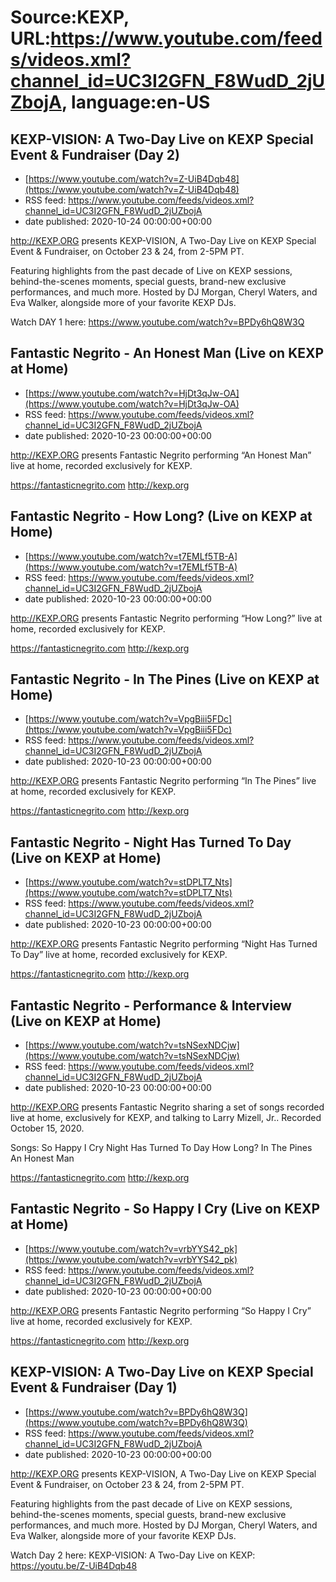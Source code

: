 # Source:KEXP, URL:https://www.youtube.com/feeds/videos.xml?channel_id=UC3I2GFN_F8WudD_2jUZbojA, language:en-US

## KEXP-VISION: A Two-Day Live on KEXP Special Event & Fundraiser (Day 2)
 - [https://www.youtube.com/watch?v=Z-UiB4Dqb48](https://www.youtube.com/watch?v=Z-UiB4Dqb48)
 - RSS feed: https://www.youtube.com/feeds/videos.xml?channel_id=UC3I2GFN_F8WudD_2jUZbojA
 - date published: 2020-10-24 00:00:00+00:00

http://KEXP.ORG presents KEXP-VISION, A Two-Day Live on KEXP Special Event & Fundraiser, on October 23 & 24, from 2-5PM PT. 

Featuring highlights from the past decade of Live on KEXP sessions, behind-the-scenes moments, special guests, brand-new exclusive performances, and much more. Hosted by DJ Morgan, Cheryl Waters, and Eva Walker, alongside more of your favorite KEXP DJs.

Watch DAY 1 here: https://www.youtube.com/watch?v=BPDy6hQ8W3Q

## Fantastic Negrito - An Honest Man (Live on KEXP at Home)
 - [https://www.youtube.com/watch?v=HjDt3qJw-OA](https://www.youtube.com/watch?v=HjDt3qJw-OA)
 - RSS feed: https://www.youtube.com/feeds/videos.xml?channel_id=UC3I2GFN_F8WudD_2jUZbojA
 - date published: 2020-10-23 00:00:00+00:00

http://KEXP.ORG presents Fantastic Negrito performing “An Honest Man” live at home, recorded exclusively for KEXP.

https://fantasticnegrito.com
http://kexp.org

## Fantastic Negrito - How Long? (Live on KEXP at Home)
 - [https://www.youtube.com/watch?v=t7EMLf5TB-A](https://www.youtube.com/watch?v=t7EMLf5TB-A)
 - RSS feed: https://www.youtube.com/feeds/videos.xml?channel_id=UC3I2GFN_F8WudD_2jUZbojA
 - date published: 2020-10-23 00:00:00+00:00

http://KEXP.ORG presents Fantastic Negrito performing “How Long?” live at home, recorded exclusively for KEXP.

https://fantasticnegrito.com
http://kexp.org

## Fantastic Negrito - In The Pines (Live on KEXP at Home)
 - [https://www.youtube.com/watch?v=VpgBiii5FDc](https://www.youtube.com/watch?v=VpgBiii5FDc)
 - RSS feed: https://www.youtube.com/feeds/videos.xml?channel_id=UC3I2GFN_F8WudD_2jUZbojA
 - date published: 2020-10-23 00:00:00+00:00

http://KEXP.ORG presents Fantastic Negrito performing “In The Pines” live at home, recorded exclusively for KEXP.

https://fantasticnegrito.com
http://kexp.org

## Fantastic Negrito - Night Has Turned To Day (Live on KEXP at Home)
 - [https://www.youtube.com/watch?v=stDPLT7_Nts](https://www.youtube.com/watch?v=stDPLT7_Nts)
 - RSS feed: https://www.youtube.com/feeds/videos.xml?channel_id=UC3I2GFN_F8WudD_2jUZbojA
 - date published: 2020-10-23 00:00:00+00:00

http://KEXP.ORG presents Fantastic Negrito performing “Night Has Turned To Day” live at home, recorded exclusively for KEXP.

https://fantasticnegrito.com
http://kexp.org

## Fantastic Negrito - Performance & Interview (Live on KEXP at Home)
 - [https://www.youtube.com/watch?v=tsNSexNDCjw](https://www.youtube.com/watch?v=tsNSexNDCjw)
 - RSS feed: https://www.youtube.com/feeds/videos.xml?channel_id=UC3I2GFN_F8WudD_2jUZbojA
 - date published: 2020-10-23 00:00:00+00:00

http://KEXP.ORG presents Fantastic Negrito sharing a set of songs recorded live at home, exclusively for KEXP, and talking to Larry Mizell, Jr.. Recorded October 15, 2020.

Songs:
So Happy I Cry
Night Has Turned To Day
How Long?
In The Pines
An Honest Man

https://fantasticnegrito.com
http://kexp.org

## Fantastic Negrito - So Happy I Cry (Live on KEXP at Home)
 - [https://www.youtube.com/watch?v=vrbYYS42_pk](https://www.youtube.com/watch?v=vrbYYS42_pk)
 - RSS feed: https://www.youtube.com/feeds/videos.xml?channel_id=UC3I2GFN_F8WudD_2jUZbojA
 - date published: 2020-10-23 00:00:00+00:00

http://KEXP.ORG presents Fantastic Negrito performing “So Happy I Cry” live at home, recorded exclusively for KEXP.

https://fantasticnegrito.com
http://kexp.org

## KEXP-VISION: A Two-Day Live on KEXP Special Event & Fundraiser (Day 1)
 - [https://www.youtube.com/watch?v=BPDy6hQ8W3Q](https://www.youtube.com/watch?v=BPDy6hQ8W3Q)
 - RSS feed: https://www.youtube.com/feeds/videos.xml?channel_id=UC3I2GFN_F8WudD_2jUZbojA
 - date published: 2020-10-23 00:00:00+00:00

http://KEXP.ORG presents KEXP-VISION, A Two-Day Live on KEXP Special Event & Fundraiser, on October 23 & 24, from 2-5PM PT. 

Featuring highlights from the past decade of Live on KEXP sessions, behind-the-scenes moments, special guests, brand-new exclusive performances, and much more. Hosted by DJ Morgan, Cheryl Waters, and Eva Walker, alongside more of your favorite KEXP DJs.

Watch Day 2 here: KEXP-VISION: A Two-Day Live on KEXP: https://youtu.be/Z-UiB4Dqb48

